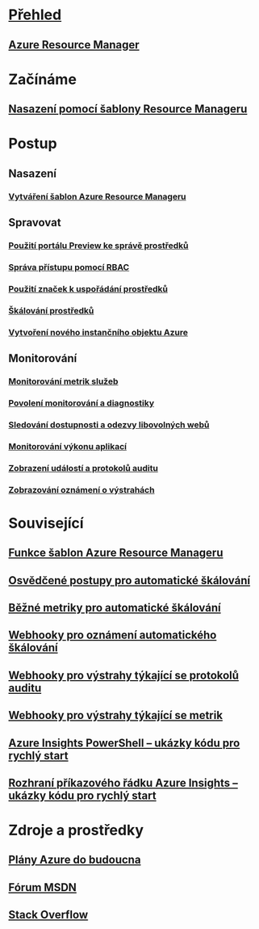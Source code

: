 # [Přehled](../azure-portal-overview.md)
## [Azure Resource Manager](../azure-resource-manager/resource-group-overview.md)

# Začínáme
## [Nasazení pomocí šablony Resource Manageru](../azure-resource-manager/resource-group-template-deploy.md)

# Postup
## Nasazení
### [Vytváření šablon Azure Resource Manageru](../azure-resource-manager/resource-group-authoring-templates.md)

## Spravovat
### [Použití portálu Preview ke správě prostředků](../azure-resource-manager/resource-group-portal.md)
### [Správa přístupu pomocí RBAC](../active-directory/role-based-access-control-configure.md)
### [Použití značek k uspořádání prostředků](../azure-resource-manager/resource-group-using-tags.md)
### [Škálování prostředků](../monitoring-and-diagnostics/insights-how-to-scale.md)
### [Vytvoření nového instančního objektu Azure](../azure-resource-manager/resource-group-create-service-principal-portal.md)
## Monitorování
### [Monitorování metrik služeb](../monitoring-and-diagnostics/insights-how-to-customize-monitoring.md)
### [Povolení monitorování a diagnostiky](../monitoring-and-diagnostics/insights-how-to-use-diagnostics.md)
### [Sledování dostupnosti a odezvy libovolných webů](../application-insights/app-insights-monitor-web-app-availability.md)
### [Monitorování výkonu aplikací](../application-insights/app-insights-azure-web-apps.md)
### [Zobrazení událostí a protokolů auditu](../monitoring-and-diagnostics/insights-debugging-with-events.md)
### [Zobrazování oznámení o výstrahách](../monitoring-and-diagnostics/insights-receive-alert-notifications.md)

# Související
## [Funkce šablon Azure Resource Manageru](../azure-resource-manager/resource-group-template-functions.md)
## [Osvědčené postupy pro automatické škálování](../monitoring-and-diagnostics/insights-autoscale-best-practices.md)
## [Běžné metriky pro automatické škálování](../monitoring-and-diagnostics/insights-autoscale-common-metrics.md)
## [Webhooky pro oznámení automatického škálování](../monitoring-and-diagnostics/insights-autoscale-to-webhook-email.md)
## [Webhooky pro výstrahy týkající se protokolů auditu](../monitoring-and-diagnostics/insights-auditlog-to-webhook-email.md)
## [Webhooky pro výstrahy týkající se metrik](../monitoring-and-diagnostics/insights-webhooks-alerts.md)
## [Azure Insights PowerShell – ukázky kódu pro rychlý start](../monitoring-and-diagnostics/insights-powershell-samples.md)
## [Rozhraní příkazového řádku Azure Insights – ukázky kódu pro rychlý start](../monitoring-and-diagnostics/insights-cli-samples.md)

# Zdroje a prostředky
## [Plány Azure do budoucna](https://azure.microsoft.com/roadmap/)
## [Fórum MSDN](https://social.msdn.microsoft.com/Forums/en-US/home?forum=windowsazuremanagement) 
## [Stack Overflow](http://stackoverflow.com/questions/tagged/azure-management-portal)





